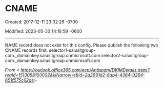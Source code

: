 # CNAME

Created: 2017-12-11 23:02:26 -0700

Modified: 2023-05-30 14:18:59 -0600

---

NAME record does not exist for this config. Please publish the following two CNAME records first. selector1-salusitgroup-com._domainkey.salusitgroup.onmicrosoft.com selector2-salusitgroup-com._domainkey.salusitgroup.onmicrosoft.com

*From < <https://outlook.office365.com/ecp/Antispam/DKIMDetails.aspx?reqId=1513058100002&isNarrow=t&id=2a2991d2-8ab4-4384-9264-651f575c62ae>>*
